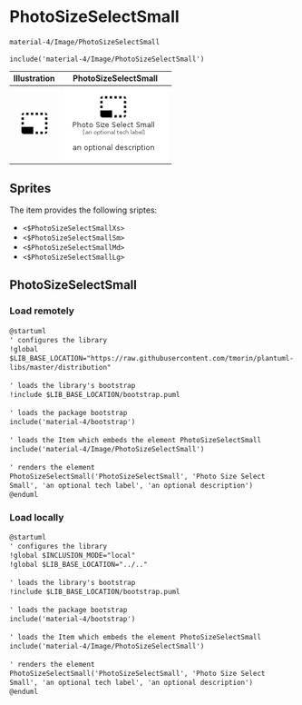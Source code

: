 # PhotoSizeSelectSmall


```text
material-4/Image/PhotoSizeSelectSmall
```

```text
include('material-4/Image/PhotoSizeSelectSmall')
```



| Illustration | PhotoSizeSelectSmall |
| :---: | :---: |
| ![illustration for Illustration](../../material-4/Image/PhotoSizeSelectSmall.png) | ![illustration for PhotoSizeSelectSmall](../../material-4/Image/PhotoSizeSelectSmall.Local.png) |



## Sprites
The item provides the following sriptes:

- `<$PhotoSizeSelectSmallXs>`
- `<$PhotoSizeSelectSmallSm>`
- `<$PhotoSizeSelectSmallMd>`
- `<$PhotoSizeSelectSmallLg>`





## PhotoSizeSelectSmall

### Load remotely
```plantuml
@startuml
' configures the library
!global $LIB_BASE_LOCATION="https://raw.githubusercontent.com/tmorin/plantuml-libs/master/distribution"

' loads the library's bootstrap
!include $LIB_BASE_LOCATION/bootstrap.puml

' loads the package bootstrap
include('material-4/bootstrap')

' loads the Item which embeds the element PhotoSizeSelectSmall
include('material-4/Image/PhotoSizeSelectSmall')

' renders the element
PhotoSizeSelectSmall('PhotoSizeSelectSmall', 'Photo Size Select Small', 'an optional tech label', 'an optional description')
@enduml
```

### Load locally
```plantuml
@startuml
' configures the library
!global $INCLUSION_MODE="local"
!global $LIB_BASE_LOCATION="../.."

' loads the library's bootstrap
!include $LIB_BASE_LOCATION/bootstrap.puml

' loads the package bootstrap
include('material-4/bootstrap')

' loads the Item which embeds the element PhotoSizeSelectSmall
include('material-4/Image/PhotoSizeSelectSmall')

' renders the element
PhotoSizeSelectSmall('PhotoSizeSelectSmall', 'Photo Size Select Small', 'an optional tech label', 'an optional description')
@enduml
```


